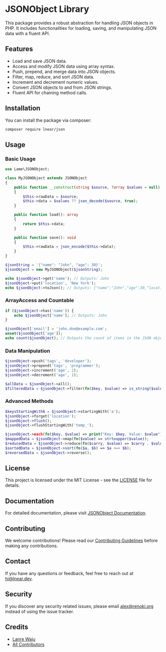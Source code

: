 # JSONObject Library

This package provides a robust abstraction for handling JSON objects in PHP. It includes functionalities for loading, saving, and manipulating JSON data with a fluent API. 

## Features

- Load and save JSON data.
- Access and modify JSON data using array syntax.
- Push, prepend, and merge data into JSON objects.
- Filter, map, reduce, and sort JSON data.
- Increment and decrement numeric values.
- Convert JSON objects to and from JSON strings.
- Fluent API for chaining method calls.

## Installation

You can install the package via composer:

```bash
composer require lnear/json
```

## Usage

### Basic Usage

```php
use Lame\JSONObject;

class MyJSONObject extends JSONObject
{
    public function __construct(string $source, ?array $values = null)
    {
        $this->rawData = $source;
        $this->data = $values ?? json_decode($source, true);
    }

    public function load(): array
    {
        return $this->data;
    }

    public function save(): void
    {
        $this->rawData = json_encode($this->data);
    }
}

$jsonString = '{"name": "John", "age": 30}';
$jsonObject = new MyJSONObject($jsonString);

echo $jsonObject->get('name'); // Outputs: John
$jsonObject->put('location', 'New York');
echo $jsonObject->toJson(); // Outputs: {"name":"John","age":30,"location":"New York"}
```

### ArrayAccess and Countable

```php
if ($jsonObject->has('name')) {
    echo $jsonObject['name']; // Outputs: John
}

$jsonObject['email'] = 'john.doe@example.com';
unset($jsonObject['age']);
echo count($jsonObject); // Outputs the count of items in the JSON object
```

### Data Manipulation

```php
$jsonObject->push('tags', 'developer');
$jsonObject->prepend('tags', 'programmer');
$jsonObject->increment('age', 2);
$jsonObject->decrement('age', 1);

$allData = $jsonObject->all();
$filteredData = $jsonObject->filter(fn($key, $value) => is_string($value));
```

### Advanced Methods

```php
$keysStartingWithA = $jsonObject->startingWith('a');
$jsonObject->forget('location');
$jsonObject->flush();
$jsonObject->flushStartingWith('temp_');

$jsonObject->each(fn($key, $value) => print("Key: $key, Value: $value"));
$mappedData = $jsonObject->map(fn($value) => strtoupper($value));
$reducedData = $jsonObject->reduce(fn($carry, $value) => $carry . $value, '');
$sortedData = $jsonObject->sort(fn($a, $b) => $a <=> $b);
$reversedData = $jsonObject->reverse();
```

## License

This project is licensed under the MIT License - see the [LICENSE](https://github.com/lnear-dev/JSONObject/blob/main/LICENSE) file for details.

## Documentation

For detailed documentation, please visit [JSONObject Documentation](https://docs.lnear.dev/json).

## Contributing

We welcome contributions! Please read our [Contributing Guidelines](https://github.com/lnear-dev/JSONObject/blob/main/CONTRIBUTING.md) before making any contributions.

## Contact

If you have any questions or feedback, feel free to reach out at [hi@lnear.dev](mailto:hi@lnear.dev).

## Security

If you discover any security related issues, please email alex@renoki.org instead of using the issue tracker.

## Credits

- [Lanre Waju](https://github.com/oplanre)
- [All Contributors](../../contributors)
